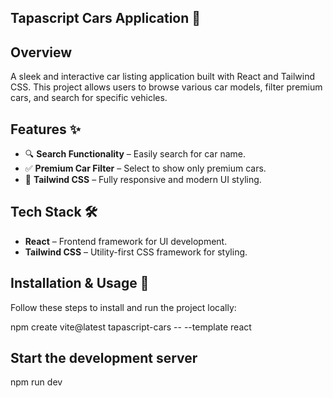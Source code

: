 ## Tapascript Cars Application 🚗
## Overview 
A sleek and interactive car listing application built with React and Tailwind CSS. This project allows users to browse various car models, filter premium cars, and search for specific vehicles.

## Features ✨ 
- 🔍 **Search Functionality** – Easily search for car name.  
- ✅ **Premium Car Filter** – Select to show only premium cars.   
- 🎨 **Tailwind CSS** – Fully responsive and modern UI styling. 

## Tech Stack 🛠  
- **React** – Frontend framework for UI development.  
- **Tailwind CSS** – Utility-first CSS framework for styling.


## Installation & Usage 🚀
Follow these steps to install and run the project locally: 

npm create vite@latest tapascript-cars -- --template react

## Start the development server
npm run dev